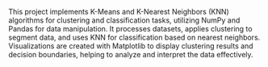 This project implements K-Means and K-Nearest Neighbors (KNN) algorithms for clustering and classification tasks, utilizing NumPy and Pandas for data manipulation. It processes datasets, applies clustering to segment data, and uses KNN for classification based on nearest neighbors. Visualizations are created with Matplotlib to display clustering results and decision boundaries, helping to analyze and interpret the data effectively.
